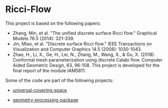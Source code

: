 # Ricci-Flow
This project is based on the following papers:
* Zhang, Min, et al. "The unified discrete surface Ricci flow." Graphical Models 76.5 (2014): 321-339.
* Jin, Miao, et al. "Discrete surface Ricci flow." IEEE Transactions on Visualization and Computer Graphics 14.5 (2008): 1030-1043.
* Zhao, H., Li, X., Ge, H., Lei, N., Zhang, M., Wang, X., & Gu, X. (2018). Conformal mesh parameterization using discrete Calabi flow. Computer Aided Geometric Design, 63, 96-108.
This project is developed for the final report of the module IAM5811.

Some of the code are part of the following projects:
* [universal-covering-space][UCS]
* [geometry-processing-package][GPP]

   [GPP]: <https://bitbucket.org/group-gu/geometry-processing-package.git> 
   [UCS]: <https://github.com/group-gu/universal-covering-space>
